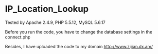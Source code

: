 # IP_Location_Lookup
Tested by Apache 2.4.9, PHP 5.5.12, MySQL 5.6.17

Before you run the code, you have to change the database settings in the connect.php

Besides, I have uploaded the code to my domain http://www.zijian.dx.am/
